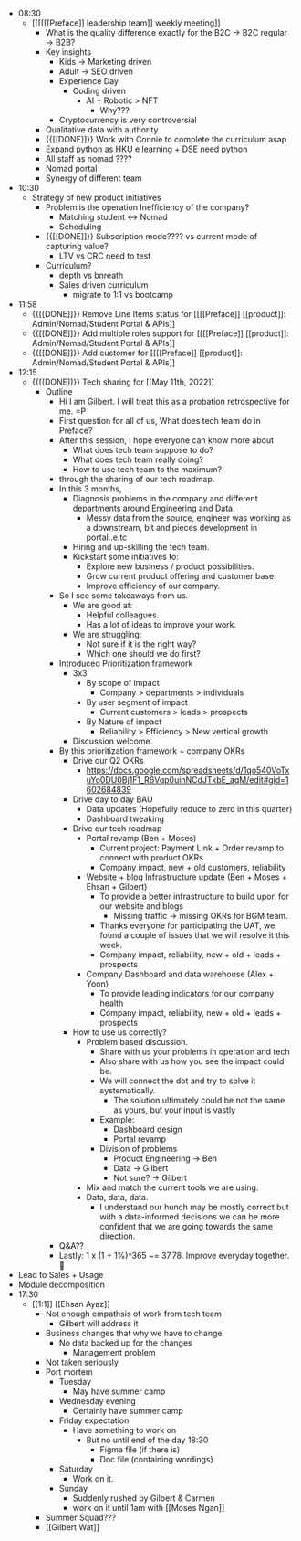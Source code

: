 - 08:30
    - [[[[[[Preface]] leadership team]] weekly meeting]]
        - What is the quality difference exactly for the B2C -> B2C regular -> B2B?
        - Key insights
            - Kids -> Marketing driven
            - Adult -> SEO driven
            - Experience Day
                - Coding driven
                    - AI + Robotic > NFT
                        - Why???
            - Cryptocurrency is very controversial
        - Qualitative data with authority
        - {{[[DONE]]}} Work with Connie to complete the curriculum asap
        - Expand python as HKU e learning + DSE need python
        - All staff as nomad ????
        - Nomad portal
        - Synergy of different team
- 10:30
    - Strategy of new product initiatives
        - Problem is the operation Inefficiency of the company?
            - Matching student <-> Nomad
            - Scheduling
        - {{[[DONE]]}} Subscription mode???? vs current mode of capturing value?
            - LTV vs CRC need to test
        - Curriculum?
            - depth vs bnreath
            - Sales driven curriculum
                - migrate to 1:1 vs bootcamp
- 11:58
    - {{[[DONE]]}}  Remove Line Items status for [[[[Preface]] [[product]]: Admin/Nomad/Student Portal & APIs]]
    - {{[[DONE]]}}  Add multiple roles support for [[[[Preface]] [[product]]: Admin/Nomad/Student Portal & APIs]]
    - {{[[DONE]]}}  Add customer for [[[[Preface]] [[product]]: Admin/Nomad/Student Portal & APIs]]
- 12:15
    - {{[[DONE]]}} Tech sharing for [[May 11th, 2022]]
        - Outline
            - Hi I am Gilbert. I will treat this as a probation retrospective for me. =P
            - First question for all of us, What does tech team do in Preface?
            - After this session, I hope everyone can know more about
                - What does tech team suppose to do?
                - What does tech team really doing?
                - How to use tech team to the maximum?
            - through the sharing of our tech roadmap.
            - In this 3 months,
                - Diagnosis problems in the company and different departments around Engineering and Data.
                    - Messy data from the source, engineer was working as a downstream, bit and pieces development in portal..e.tc
                - Hiring and up-skilling the tech team.
                - Kickstart some initiatives to:
                    - Explore new business / product possibilities.
                    - Grow current product offering and customer base.
                    - Improve efficiency of our company.
            - So I see some takeaways from us.
                - We are good at:
                    - Helpful colleagues.
                    - Has a lot of ideas to improve your work.
                - We are struggling:
                    - Not sure if it is the right way?
                    - Which one should we do first?
            - Introduced Prioritization framework
                - 3x3
                    - By scope of impact
                        - Company > departments > individuals
                    - By user segment of impact
                        - Current customers > leads > prospects
                    - By Nature of impact
                        - Reliability > Efficiency > New vertical growth
                - Discussion welcome.
            - By this prioritization framework + company OKRs
                - Drive our Q2 OKRs
                    - https://docs.google.com/spreadsheets/d/1qo540VoTxuYo0DU0Bj1F1_R6Vqp0uinNCdJTkbE_aqM/edit#gid=1602684839
                - Drive day to day BAU
                    - Data updates (Hopefully reduce to zero in this quarter)
                    - Dashboard tweaking
                - Drive our tech roadmap
                    - Portal revamp (Ben + Moses)
                        - Current project: Payment Link + Order revamp to connect with product OKRs
                        - Company impact, new + old customers, reliability 
                    - Website + blog Infrastructure update (Ben + Moses + Ehsan + Gilbert) 
                        - To provide a better infrastructure to build upon for our website and blogs
                            - Missing traffic -> missing OKRs for BGM team.
                        - Thanks everyone for participating the UAT, we found a couple of issues that we will resolve it this week.
                        - Company impact, reliability, new + old + leads + prospects
                    - Company Dashboard and data warehouse (Alex + Yoon)
                        - To provide leading indicators for our company health
                        - Company impact, reliability, new + old + leads + prospects
                - How to use us correctly?
                    - Problem based discussion.
                        - Share with us your problems in operation and tech
                        - Also share with us how you see the impact could be.
                        - We will connect the dot and try to solve it systematically.
                            - The solution ultimately could be not the same as yours, but your input is vastly 
                        - Example:
                            - Dashboard design
                            - Portal revamp
                        - Division of problems
                            - Product Engineering -> Ben
                            - Data -> Gilbert
                            - Not sure? -> Gilbert
                    - Mix and match the current tools we are using.
                    - Data, data, data.
                        - I understand our hunch may be mostly correct but with a data-informed decisions we can be more confident that we are going towards the same direction.
            - Q&A??
            - Lastly: 1 x (1 + 1%)^365 ~= 37.78. Improve everyday together. 💪 
- Lead to Sales + Usage
- Module decomposition
- 17:30
    - [[1:1]] [[Ehsan Ayaz]]
        - Not enough empathsis of work from tech team
            - Gilbert will address it
        - Business changes that why we have to change
            - No data backed up for the changes
                - Management problem
        - Not taken seriously
        - Port mortem
            - Tuesday
                - May have summer camp
            - Wednesday evening
                - Certainly have summer camp
            - Friday expectation
                - Have something to work on
                    - But no until end of the day 18:30
                        - Figma file (if there is)
                        - Doc file (containing wordings)
            - Saturday 
                - Work on it.
            - Sunday
                - Suddenly rushed by Gilbert & Carmen
                - work on it until 1am with [[Moses Ngan]]
        - Summer Squad???
        - [[Gilbert Wat]] 
